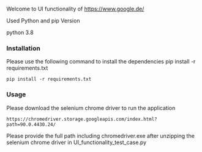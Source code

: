 Welcome to UI functionality of  https://www.google.de/

Used Python and pip Version

python 3.8


### Installation

Please use the following command to install the dependencies
pip install -r requirements.txt
```
pip install -r requirements.txt

```


### Usage

Please download the selenium chrome driver to run the application
```
https://chromedriver.storage.googleapis.com/index.html?path=90.0.4430.24/

```
Please provide the full path including chromedriver.exe after unzipping the selenium 
chrome driver in UI_functionality_test_case.py
   